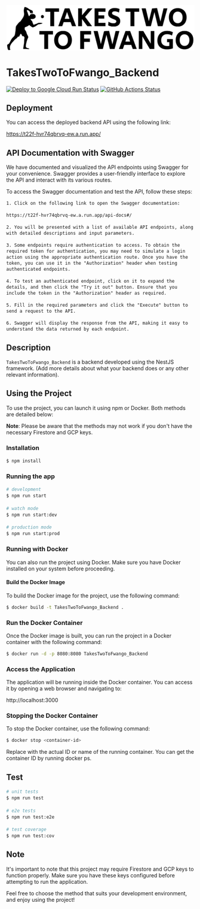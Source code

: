 ![Logo de mon projet](./logo.svg)


# TakesTwoToFwango_Backend

<p align="center">

<a href="https://github.com//lachiri-ilias/TakesTwoToFwango_Backend/actions" target="_blank"><img src="https://github.com/lachiri-ilias/TakesTwoToFwango_Backend/workflows/Deploy%20to%20Google%20Cloud%20Run/badge.svg" alt="Deploy to Google Cloud Run Status" /></a>
<a href="https://github.com/lachiri-ilias/TakesTwoToFwango_Backend/actions" target="_blank"><img src="https://github.com/lachiri-ilias/TakesTwoToFwango_Backend/workflows/CI/CD%20Pipeline/badge.svg" alt="GitHub Actions Status" /></a>
</p>

</p>

## Deployment

You can access the deployed backend API using the following link:

https://t22f-hvr74qbrvq-ew.a.run.app/


## API Documentation with Swagger

We have documented and visualized the API endpoints using Swagger for your convenience. Swagger provides a user-friendly interface to explore the API and interact with its various routes.

To access the Swagger documentation and test the API, follow these steps:

    1. Click on the following link to open the Swagger documentation:

    https://t22f-hvr74qbrvq-ew.a.run.app/api-docs#/

    2. You will be presented with a list of available API endpoints, along with detailed descriptions and input parameters.

    3. Some endpoints require authentication to access. To obtain the required token for authentication, you may need to simulate a login action using the appropriate authentication route. Once you have the token, you can use it in the "Authorization" header when testing authenticated endpoints.

    4. To test an authenticated endpoint, click on it to expand the details, and then click the "Try it out" button. Ensure that you include the token in the "Authorization" header as required.

    5. Fill in the required parameters and click the "Execute" button to send a request to the API.

    6. Swagger will display the response from the API, making it easy to understand the data returned by each endpoint.


## Description

`TakesTwoToFwango_Backend` is a backend developed using the NestJS framework. (Add more details about what your backend does or any other relevant information).

## Using the Project

To use the project, you can launch it using npm or Docker. Both methods are detailed below:

**Note**: Please be aware that the methods may not work if you don't have the necessary Firestore and GCP keys.


### Installation

```bash
$ npm install
```

### Running the app

```bash
# development
$ npm run start

# watch mode
$ npm run start:dev

# production mode
$ npm run start:prod
```

### Running with Docker

You can also run the project using Docker. Make sure you have Docker installed on your system before proceeding.

#### Build the Docker Image

To build the Docker image for the project, use the following command:

```bash
$ docker build -t TakesTwoToFwango_Backend .
```

### Run the Docker Container

Once the Docker image is built, you can run the project in a Docker container with the following command:

```bash
$ docker run -d -p 8080:8080 TakesTwoToFwango_Backend
```


### Access the Application

The application will be running inside the Docker container. You can access it by opening a web browser and navigating to:

http://localhost:3000


### Stopping the Docker Container

To stop the Docker container, use the following command:

```bash
$ docker stop <container-id>
```

Replace <container-id> with the actual ID or name of the running container. You can get the container ID by running docker ps.



## Test

```bash
# unit tests
$ npm run test

# e2e tests
$ npm run test:e2e

# test coverage
$ npm run test:cov
```

## Note
 It's important to note that this project may require Firestore and GCP keys to function properly. Make sure you have these keys configured before attempting to run the application.

Feel free to choose the method that suits your development environment, and enjoy using the project!